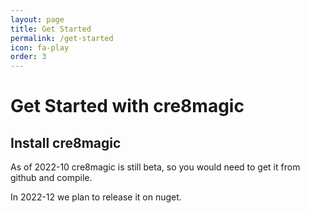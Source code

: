 ```yaml
---
layout: page
title: Get Started
permalink: /get-started
icon: fa-play
order: 3
---
```


# Get Started with cre8magic


## Install cre8magic

As of 2022-10 cre8magic is still beta, so you would need to get it from github and compile.

In 2022-12 we plan to release it on nuget.

